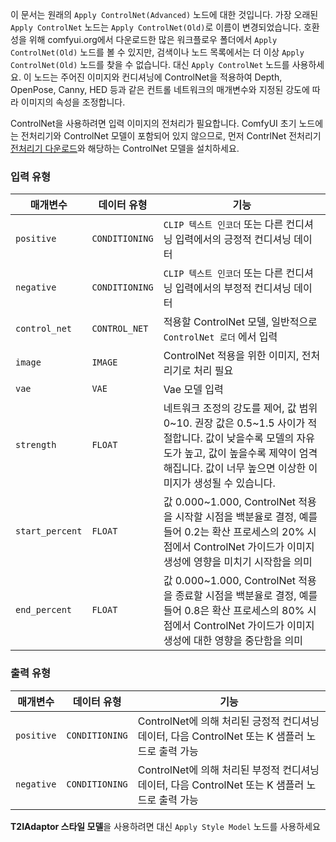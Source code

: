 > 
이 문서는 원래의 `Apply ControlNet(Advanced)` 노드에 대한 것입니다. 가장 오래된 `Apply ControlNet` 노드는 `Apply ControlNet(Old)`로 이름이 변경되었습니다. 호환성을 위해 comfyui.org에서 다운로드한 많은 워크플로우 폴더에서 `Apply ControlNet(Old)` 노드를 볼 수 있지만, 검색이나 노드 목록에서는 더 이상 `Apply ControlNet(Old)` 노드를 찾을 수 없습니다. 대신 `Apply ControlNet` 노드를 사용하세요.
이 노드는 주어진 이미지와 컨디셔닝에 ControlNet을 적용하여 Depth, OpenPose, Canny, HED 등과 같은 컨트롤 네트워크의 매개변수와 지정된 강도에 따라 이미지의 속성을 조정합니다.


ControlNet을 사용하려면 입력 이미지의 전처리가 필요합니다. ComfyUI 초기 노드에는 전처리기와 ControlNet 모델이 포함되어 있지 않으므로, 먼저 ContrlNet 전처리기[전처리기 다운로드](https://github.com/Fannovel16/comfy_controlnet_preprocessors)와 해당하는 ControlNet 모델을 설치하세요.

### 입력 유형
| 매개변수 | 데이터 유형 | 기능 |
| --- | --- | --- |
| `positive` | `CONDITIONING` | `CLIP 텍스트 인코더` 또는 다른 컨디셔닝 입력에서의 긍정적 컨디셔닝 데이터 |
| `negative` | `CONDITIONING` | `CLIP 텍스트 인코더` 또는 다른 컨디셔닝 입력에서의 부정적 컨디셔닝 데이터 |
| `control_net` | `CONTROL_NET` | 적용할 ControlNet 모델, 일반적으로 `ControlNet 로더` 에서 입력 |
| `image` | `IMAGE` | ControlNet 적용을 위한 이미지, 전처리기로 처리 필요 |
| `vae` | `VAE` | Vae 모델 입력 |
| `strength` | `FLOAT` | 네트워크 조정의 강도를 제어, 값 범위 0~10. 권장 값은 0.5~1.5 사이가 적절합니다. 값이 낮을수록 모델의 자유도가 높고, 값이 높을수록 제약이 엄격해집니다. 값이 너무 높으면 이상한 이미지가 생성될 수 있습니다. |
| `start_percent` | `FLOAT` | 값 0.000~1.000, ControlNet 적용을 시작할 시점을 백분율로 결정, 예를 들어 0.2는 확산 프로세스의 20% 시점에서 ControlNet 가이드가 이미지 생성에 영향을 미치기 시작함을 의미 |
| `end_percent` | `FLOAT` | 값 0.000~1.000, ControlNet 적용을 종료할 시점을 백분율로 결정, 예를 들어 0.8은 확산 프로세스의 80% 시점에서 ControlNet 가이드가 이미지 생성에 대한 영향을 중단함을 의미 |

### 출력 유형
| 매개변수 | 데이터 유형 | 기능 |
| --- | --- | --- |
| `positive` | `CONDITIONING` | ControlNet에 의해 처리된 긍정적 컨디셔닝 데이터, 다음 ControlNet 또는 K 샘플러 노드로 출력 가능 |
| `negative` | `CONDITIONING` | ControlNet에 의해 처리된 부정적 컨디셔닝 데이터, 다음 ControlNet 또는 K 샘플러 노드로 출력 가능 |

> 
**T2IAdaptor 스타일 모델**을 사용하려면 대신 `Apply Style Model` 노드를 사용하세요
